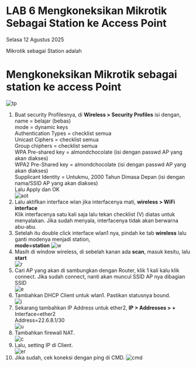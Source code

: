 # LAB 6 Mengkoneksikan Mikrotik Sebagai Station ke Access Point
Selasa 12 Agustus 2025  

  Mikrotik sebagai Station adalah  

# Mengkoneksikan Mikrotik sebagai station ke access Point  
![tp](topol.png)
  1. Buat security Profilesnya, di **Wireless > Security Profiles** isi dengan,  
     name = belajar (bebas)  
     mode = dynamic keys  
     Authentication Types = checklist semua  
     Unicast Ciphers = checklist semua  
     Group chiphers = checklist semua  
     WPA Pre-shared key = almondchocolate (isi dengan passwd AP yang akan diakses)  
     WPA2 Pre-Shared key = almondchocolate (isi dengan passwd AP yang akan diakses)  
     Supplicant Identity = Untukmu, 2000 Tahun Dimasa Depan (isi dengan nama/SSID AP yang akan diakses)  
     Lalu Apply dan OK  
     ![aot](learn.PNG)  
  2. Lalu aktifkan interface wlan jika interfacenya mati, **wireless > WiFi interface**  
     Klik interfacenya satu kali saja lalu tekan checklist (V) diatas untuk menyalakan. Jika sudah menyala, interfacenya tidak akan berwarna abu-abu.  
  3. Setelah itu double click interface wlan1 nya, pindah ke tab **wireless** lalu ganti modenya menjadi station,  
     **mode=station**
     ![w](intwlan.PNG)
  5. Masih di window wireless, di sebelah kanan ada **scan**, masuk kesitu, lalu **start**  
     ![r](iyk.PNG)  
  6. Cari AP yang akan di sambungkan dengan Router, klik 1 kali kalu klik connect. Jika sudah connect, nanti akan muncul SSID AP nya dibagian SSID  
     ![e](lagih.PNG)  
  7. Tambahkan DHCP Client untuk wlan1. Pastikan statusnya bound.  
     ![i](bnd.PNG)  
  8. Sekarang tambahkan IP Address untuk ether2, **IP > Addresses > +**  
     Interface=ether2  
     Address=22.6.8.1/30  
     ![u](asdf.PNG)  
  9. Tambahkan firewall NAT.  
     ![c](asdfgh.PNG)  
  10. Lalu, setting IP di Client.  
     ![er](win.PNG)  
  11. Jika sudah, cek koneksi dengan ping di CMD.
     ![cmd](cmd.PNG)     
